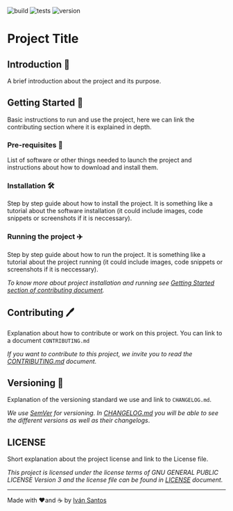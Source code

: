 ![build](https://img.shields.io/badge/build-passing-green)
![tests](https://img.shields.io/badge/tests-477%20passed%2C%202%20failed-red)
![version](https://img.shields.io/badge/version-1.0.0-green)

# Project Title

## Introduction 🎉
  A brief introduction about the project and its purpose.

## Getting Started 🚀
  Basic instructions to run and use the project, here we can link the contributing section where it is explained in depth.

### Pre-requisites 📝
List of software or other things needed to launch the project and instructions about how to download and install them.

### Installation 🛠
Step by step guide about how to install the project. It is something like a tutorial about the software installation (it could include images, code snippets or screenshots if it is neccessary).

### Running the project ✈️
Step by step guide about how to run the project. It is something like a tutorial about the project running (it could include images, code snippets or screenshots if it is neccessary).

_To know more about project installation and running see [Getting Started section of contributing document](./docs/CONTRIBUTING.md#getting-started-)._

## Contributing 🖊️
Explanation about how to contribute or work on this project. You can link to a document `CONTRIBUTING.md`

_If you want to contribute to this project, we invite you to read the [CONTRIBUTING.md](./docs/CONTRIBUTING.md) document._
 
## Versioning 🧾
 Explanation of the versioning standard we use and link to `CHANGELOG.md`.
 
 _We use [SemVer](http://semver.org/) for versioning. In [CHANGELOG.md](./docs/CHANGELOG.md) you will be able to see the different versions as well as their changelogs_.
  

## LICENSE 
Short explanation about the project license and link to the License file.

_This project is licensed under the license terms of GNU GENERAL PUBLIC LICENSE Version 3 and the license file
 can be found in [LICENSE](./docs/LICENSE) document._ 

---
Made with ❤️and ☕ by [Iván Santos](https://github.com/IvanSantosGonz)
